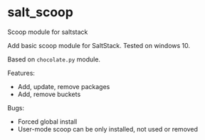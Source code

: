 # salt_scoop
Scoop module for saltstack

Add basic scoop module for SaltStack.
Tested on windows 10.

Based on `chocolate.py` module.

Features:
- Add, update, remove packages
- Add, remove buckets

Bugs:
- Forced global install
- User-mode scoop can be only installed, not used or removed